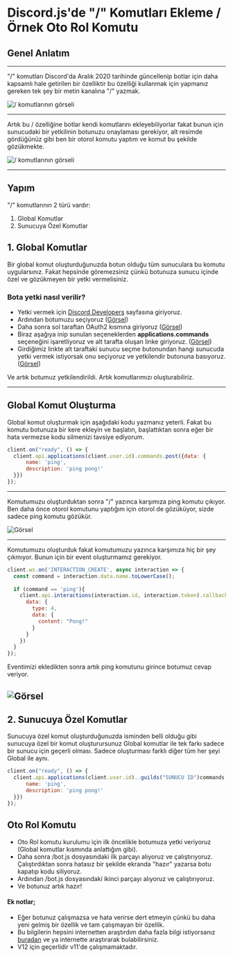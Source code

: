 # Discord.js'de "/" Komutları Ekleme  / Örnek Oto Rol Komutu

## Genel Anlatım

---
"/" komutları Discord'da Aralık 2020 tarihinde güncellenip botlar için daha kapsamlı hale getirilen bir özelliktir bu özelliği kullanmak için yapmanız gereken tek şey bir metin kanalına "/" yazmak.

![/ komutlarının görseli](https://media.discordapp.net/attachments/791312887992811542/791749243546501140/unknown.png)

---

Artık bu / özelliğine botlar kendi komutlarını ekleyebiliyorlar fakat bunun için sunucudaki bir yetkilinin botunuzu onaylaması gerekiyor, alt resimde gördüğünüz gibi ben bir otorol komutu yaptım ve komut bu şekilde gözükmekte.

![/ komutlarının görseli](https://media.discordapp.net/attachments/791312887992811542/791753191837794304/unknown.png)

---

## Yapım

"/" komutlarının 2 türü vardır:

1. Global Komutlar
2. Sunucuya Özel Komutlar

## 1. Global Komutlar

Bir global komut oluşturduğunuzda botun olduğu tüm sunuculara bu komutu uygularsınız. Fakat hepsinde göremezsiniz çünkü botunuza sunucu içinde özel ve gözükmeyen bir yetki vermelisiniz.

### Bota yetki nasıl verilir?

* Yetki vermek için [Discord Developers](https://discord.com/developers/applications) sayfasına giriyoruz.
* Ardından botumuzu seçiyoruz ([Görsel](https://media.discordapp.net/attachments/791312887992811542/791756364468584448/unknown.png?width=1080&height=430))
* Daha sonra sol taraftan OAuth2 kısmına giriyoruz ([Görsel](https://media.discordapp.net/attachments/791312887992811542/791756893789356072/unknown.png))
* Biraz aşağıya inip sunulan seçeneklerden **applications.commands** seçeneğini işaretliyoruz ve alt tarafta oluşan linke giriyoruz. ([Görsel](https://media.discordapp.net/attachments/791312887992811542/791757731048325150/unknown.png?width=1078&height=559))
* Girdiğimiz linkte alt taraftaki sunucu seçme butonundan hangi sunucuda yetki vermek istiyorsak onu seçiyoruz ve yetkilendir butonuna basıyoruz. ([Görsel](https://media.discordapp.net/attachments/791312887992811542/791758192476291112/unknown.png?width=321&height=559))

Ve artık botumuz yetkilendirildi. Artık komutlarımızı oluşturabiliriz.

---

## Global Komut Oluşturma

Global komut oluşturmak için aşağıdaki kodu yazmanız yeterli. Fakat bu komutu botunuza bir kere ekleyin ve başlatın, başlattıktan sonra eğer bir hata vermezse kodu silmenizi tavsiye ediyorum.

```javascript
client.on("ready", () => {
  client.api.applications(client.user.id).commands.post({data: {
      name: 'ping',
      description: 'ping pong!'
  }})
});
```

---

Komutumuzu oluşturduktan sonra "/" yazınca karşımıza ping komutu çıkıyor. Ben daha önce otorol komutunu yaptığım için otorol de gözüküyor, sizde sadece ping komutu gözükür.

![Görsel](https://media.discordapp.net/attachments/791312887992811542/791772556239306762/unknown.png)

---
Komutumuzu oluşturduk fakat komutumuzu yazınca karşımıza hiç bir şey çıkmıyor. Bunun için bir event oluşturmamız gerekiyor.

```javascript
client.ws.on('INTERACTION_CREATE', async interaction => {
  const command = interaction.data.name.toLowerCase();
  
  if (command == 'ping'){
    client.api.interactions(interaction.id, interaction.token).callback.post({
      data: {
        type: 4,
        data: {
          content: "Pong!"
        }
      }
    })
  }
});
```

Eventimizi ekledikten sonra artık ping komutunu girince botumuz cevap veriyor. 

![Görsel](https://media.discordapp.net/attachments/791312887992811542/791774575293759528/unknown.png)
---
## 2. Sunucuya Özel Komutlar

Sunucuya özel komut oluşturduğunuzda isminden belli olduğu gibi sunucuya özel bir komut oluşturursunuz Global komutlar ile tek farkı sadece bir sunucu için geçerli olması. Sadece oluşturması farklı diğer tüm her şeyi Global ile aynı.

```javascript
client.on("ready", () => {
  client.api.applications(client.user.id)..guilds("SUNUCU ID")commands.post({data: {
      name: 'ping',
      description: 'ping pong!'
  }})
});
```

## Oto Rol Komutu

* Oto Rol komutu kurulumu için ilk öncelikle botumuza yetki veriyoruz (Global komutlar kısmında anlattığım gibi).
* Daha sonra /bot.js dosyasındaki ilk parçayı alıyoruz ve çalıştırıyoruz. Çalıştırdıktan sonra hatasız bir şekilde ekranda "hazır" yazarsa botu kapatıp kodu siliyoruz.
* Ardından /bot.js dosyasındaki ikinci parçayı alıyoruz ve çalıştırıyoruz.
* Ve botunuz artık hazır!

#### Ek notlar;

* Eğer botunuz çalışmazsa ve hata verirse dert etmeyin çünkü bu daha yeni gelmiş bir özellik ve tam çalışmayan bir özellik.
* Bu bilgilerin hepsini internetten araştırdım daha fazla bilgi istiyorsanız [buradan](https://discord.com/developers/docs/interactions/slash-commands) ve ya internette araştırarak bulabilirsiniz.
* V12 için geçerlidir v11'de çalışmamaktadır.
